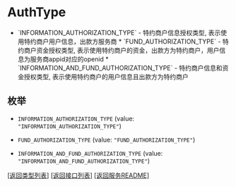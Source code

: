 # AuthType

* &#x60;INFORMATION_AUTHORIZATION_TYPE&#x60; - 特约商户信息授权类型, 表示使用特约商户用户信息，出款方服务商 * &#x60;FUND_AUTHORIZATION_TYPE&#x60; - 特约商户资金授权类型, 表示使用特约商户的资金，出款方为特约商户，用户信息为服务商appid对应的openid * &#x60;INFORMATION_AND_FUND_AUTHORIZATION_TYPE&#x60; - 特约商户信息和资金授权类型, 表示使用特约商户的用户信息且出款方为特约商户 

## 枚举


* `INFORMATION_AUTHORIZATION_TYPE` (value: `"INFORMATION_AUTHORIZATION_TYPE"`)

* `FUND_AUTHORIZATION_TYPE` (value: `"FUND_AUTHORIZATION_TYPE"`)

* `INFORMATION_AND_FUND_AUTHORIZATION_TYPE` (value: `"INFORMATION_AND_FUND_AUTHORIZATION_TYPE"`)


[\[返回类型列表\]](README.md#类型列表)
[\[返回接口列表\]](README.md#接口列表)
[\[返回服务README\]](README.md)


